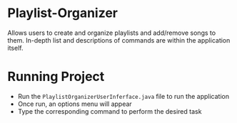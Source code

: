 # Playlist-Organizer
Allows users to create and organize playlists and add/remove songs to them. In-depth list and descriptions of commands are within the application itself.

# Running Project
- Run the `PlaylistOrganizerUserInferface.java` file to run the application
- Once run, an options menu will appear
- Type the corresponding command to perform the desired task
